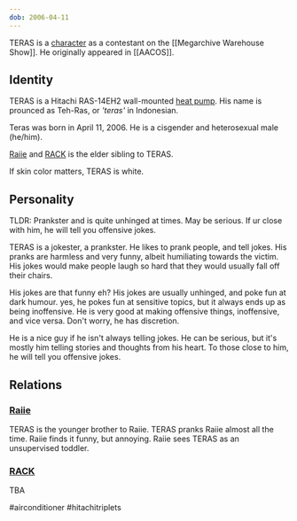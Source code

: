 ```yaml
---
dob: 2006-04-11
---
```

TERAS is a [character](Characters.md) as a contestant on the [[Megarchive Warehouse Show]]. He originally appeared in [[AACOS]].
## Identity

TERAS is a Hitachi RAS-14EH2 wall-mounted [heat pump](Air%20Conditioners.md). His name is prounced as Teh-Ras, or *'teras'* in Indonesian.

Teras was born in April 11, 2006. He is a cisgender and heterosexual male (he/him).

[Raiie](Raiie.md) and [RACK](RACK.md) is the elder sibling to TERAS.

If skin color matters, TERAS is white.

## Personality

TLDR: Prankster and is quite unhinged at times. May be serious. If ur close with him, he will tell you offensive jokes.

TERAS is a jokester, a prankster. He likes to prank people, and tell jokes. His pranks are harmless and very funny, albeit humiliating towards the victim. His jokes would make people laugh so hard that they would usually fall off their chairs.

His jokes are that funny eh? His jokes are usually unhinged, and poke fun at dark humour. yes, he pokes fun at sensitive topics, but it always ends up as being inoffensive. He is very good at making offensive things, inoffensive, and vice versa. Don't worry, he has discretion.

He is a nice guy if he isn't always telling jokes. He can be serious, but it's mostly him telling stories and thoughts from his heart. To those close to him, he will tell you offensive jokes.

## Relations

### [Raiie](Raiie.md)

TERAS is the younger brother to Raiie. TERAS pranks Raiie almost all the time. Raiie finds it funny, but annoying. Raiie sees TERAS as an unsupervised toddler.

### [RACK](RACK.md)

TBA


#airconditioner #hitachitriplets 